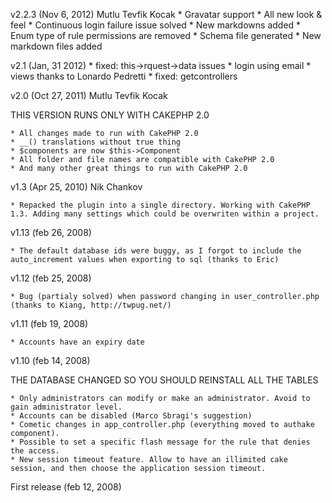 v2.2.3 (Nov 6, 2012) Mutlu Tevfik Kocak
	* Gravatar support
	* All new look & feel
    * Continuous login failure issue solved
    * New markdowns added
    * Enum type of rule permissions are removed
    * Schema file generated
    * New markdown files added

v2.1 (Jan, 31 2012)
    * fixed: this->rquest->data issues
    * login using email
    * views thanks to Lonardo Pedretti
    * fixed: getcontrollers

v2.0 (Oct 27, 2011) Mutlu Tevfik Kocak

THIS VERSION RUNS ONLY WITH CAKEPHP 2.0

	* All changes made to run with CakePHP 2.0
	* __() translations without true thing
	* $components are now $this->Component
	* All folder and file names are compatible with CakePHP 2.0
	* And many other great things to run with CakePHP 2.0

v1.3 (Apr 25, 2010) Nik Chankov

    * Repacked the plugin into a single directory. Working with CakePHP 1.3. Adding many settings which could be overwriten within a project.
    
v1.13 (feb 26, 2008)

    * The default database ids were buggy, as I forgot to include the auto_increment values when exporting to sql (thanks to Eric)

v1.12 (feb 25, 2008)

    * Bug (partialy solved) when password changing in user_controller.php (thanks to Kiang, http://twpug.net/)

v1.11 (feb 19, 2008)

    * Accounts have an expiry date

v1.10 (feb 14, 2008)

THE DATABASE CHANGED SO YOU SHOULD REINSTALL ALL THE TABLES

    * Only administrators can modify or make an administrator. Avoid to gain administrator level.
    * Accounts can be disabled (Marco Sbragi's suggestion)
    * Cometic changes in app_controller.php (everything moved to authake component).
    * Possible to set a specific flash message for the rule that denies the access.
    * New session timeout feature. Allow to have an illimited cake session, and then choose the application session timeout.

First release (feb 12, 2008)
